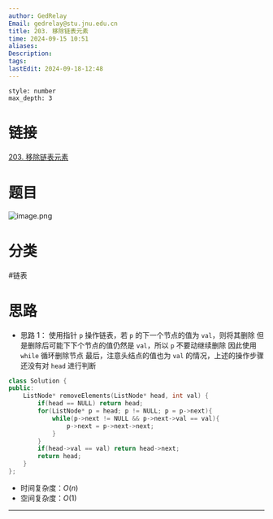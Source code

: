 ```yaml
---
author: GedRelay
Email: gedrelay@stu.jnu.edu.cn
title: 203. 移除链表元素
time: 2024-09-15 10:51
aliases: 
Description: 
tags: 
lastEdit: 2024-09-18-12:48
---
```


```toc
style: number
max_depth: 3
```

# 链接
[203. 移除链表元素](https://leetcode.cn/problems/remove-linked-list-elements/) 

# 题目
![image.png](https://ged-pic-bed.oss-cn-guangzhou.aliyuncs.com/img/202409151051074.png)


# 分类
#链表 

# 思路
- 思路 1：
使用指针 `p` 操作链表，若 `p` 的下一个节点的值为 `val`，则将其删除
但是删除后可能下下个节点的值仍然是 `val`，所以 `p` 不要动继续删除
因此使用 `while` 循环删除节点
最后，注意头结点的值也为 `val` 的情况，上述的操作步骤还没有对 `head` 进行判断

```cpp
class Solution {
public:
    ListNode* removeElements(ListNode* head, int val) {
        if(head == NULL) return head;
        for(ListNode* p = head; p != NULL; p = p->next){
            while(p->next != NULL && p->next->val == val){
                p->next = p->next->next;
            }
        }
        if(head->val == val) return head->next;
        return head;
    }
};
```


- 时间复杂度：${O\left( n \right)  }$ 
- 空间复杂度：${O\left( 1 \right)  }$ 


---

